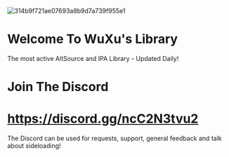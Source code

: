 ![314b9f721ae07693a8b9d7a739f955e1](https://user-images.githubusercontent.com/89362339/218333007-5a37edeb-29ae-4f97-abec-3855d2898291.png)

# Welcome To WuXu's Library

The most active AltSource and IPA Library - Updated Daily!

# Join The Discord

# https://discord.gg/ncC2N3tvu2

The Discord can be used for requests, support, general feedback and talk about sideloading!
